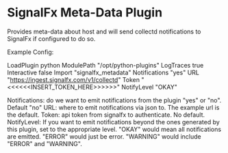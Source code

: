 SignalFx Meta-Data Plugin
==============================

Provides meta-data about host and will send collectd notifications to SignalFx if configured to do so.

Example Config:


LoadPlugin python
<Plugin python>
  ModulePath "/opt/python-plugins"
  LogTraces true
  Interactive false
  Import "signalfx_metadata"
  <Module signalfx_metadata>
    Notifications "yes"
    URL "https://ingest.signalfx.com/v1/collectd"
    Token "<<<<<<INSERT_TOKEN_HERE>>>>>>"
    NotifyLevel "OKAY"
  </Module>
</Plugin>


Notifications: do we want to emit notifications from the plugin "yes" or "no". Default "no"
URL: where to emit notifications via json to. The example url is the default.
Token: api token from signalfx to authenticate. No default.
NotifyLevel: If you want to emit notifications beyond the ones generated by this plugin, set to
  the appropriate level. "OKAY" would mean all notifications are emitted.  "ERROR" would just be
  error.  "WARNING" would include "ERROR" and "WARNING".